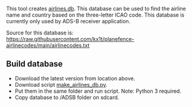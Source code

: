 This tool creates [airlines.db](https://github.com/eried/portapack-mayhem/blob/next/sdcard/ADSB/airlines.db). This database can be used to find the airline name and country based on the three-letter ICAO code.
This database is currently only used by ADS-B receiver application. 

Source for this database is:
https://raw.githubusercontent.com/kx1t/planefence-airlinecodes/main/airlinecodes.txt

## Build database
* Download the latest version from location above.
* Download script [make_airlines_db.py](https://github.com/eried/portapack-mayhem/blob/next/firmware/tools/make_airlines_db/make_airlines_db.py).
* Put them in the same folder and run script. Note: Python 3 required.
* Copy database to /ADSB folder on sdcard.
